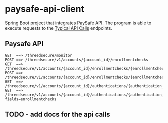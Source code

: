 # paysafe-api-client

Spring Boot project that integrates PaySafe API. The program is able to execute requests to the [Typical API Calls](https://developer.paysafe.com/en/classic-apis/3ds/typical-api-calls/verify-that-the-service-is-accessible/) endpoints.

## Paysafe API

```
GET  ==> /threedsecure/monitor
POST ==> /threedsecure/v1/accounts/{account_id}/enrollmentchecks
GET  ==> /threedsecure/v1/accounts/{account_id}/enrollmentchecks/{enrollmentcheck_id}
POST ==> /threedsecure/v1/accounts/{account_id}/enrollmentchecks/{enrollmentcheck_id}/authentications
GET  ==> /threedsecure/v1/accounts/{account_id}/authentications/{authentication_id}
GET  ==> /threedsecure/v1/accounts/{account_id}/authentications/{authentication_id}?fields=enrollmentchecks
```

## TODO - add docs for the api calls